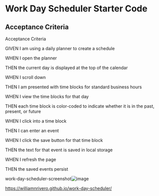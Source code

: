 # Work Day Scheduler Starter Code

## Acceptance Criteria

Acceptance Criteria

GIVEN I am using a daily planner to create a schedule

WHEN I open the planner

THEN the current day is displayed at the top of the calendar

WHEN I scroll down

THEN I am presented with time blocks for standard business hours

WHEN I view the time blocks for that day

THEN each time block is color-coded to indicate whether it is in the past, present, or future

WHEN I click into a time block

THEN I can enter an event

WHEN I click the save button for that time block

THEN the text for that event is saved in local storage

WHEN I refresh the page

THEN the saved events persist

work-day-scheduler-screenshot![image](https://user-images.githubusercontent.com/79611681/115172764-2d884f80-a083-11eb-85a3-1da38e4ab60e.png)

https://williamnrivero.github.io/work-day-scheduler/
